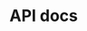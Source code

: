 # API docs

<!--[Get Started](#quick-start)-->

<!-- 背景图片 -->
<!--![](_media/bg.png)-->
<!-- 背景色 -->
<!--![color](#f0f0f0)-->
